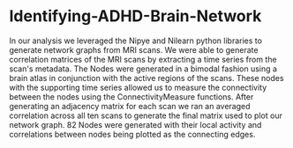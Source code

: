 # Identifying-ADHD-Brain-Network

In our analysis we leveraged the Nipye and Nilearn python libraries to generate network graphs from MRI scans. We were able to generate correlation matrices of the MRI scans by extracting a time series from the scan's metadata. The Nodes were generated in a bimodal fashion using a brain atlas in conjunction with the active regions of the scans. These nodes with the supporting time series allowed us to measure the connectivity between the nodes using the ConnectivityMeasure functions. After generating an adjacency matrix for each scan we ran an averaged correlation across all ten scans to generate the final matrix used to plot our network graph. 82 Nodes were generated with their local activity and correlations between nodes being plotted as the connecting edges.
